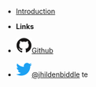 - [Introduction](introduction) <!-- markdownlint-disable-line first-line-heading -->

- **Links**

- [![Github](assets/img/github.svg)Github](https://github.com/montepjones/)
- [![Twitter](assets/img/twitter.svg)@jhildenbiddle](http://twitter.com/jhildenbiddle)
te
